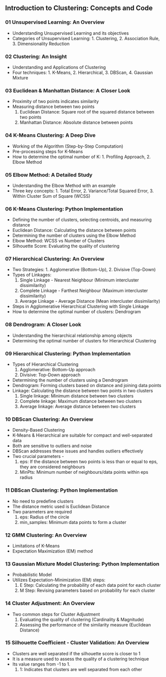 ## Introduction to Clustering: Concepts and Code

### 01 Unsupervised Learning: An Overview
* Understanding Unsupervised Learning and its objectives
* Categories of Unsupervised Learning: 1. Clustering, 2. Association Rule, 3. Dimensionality Reduction

### 02 Clustering: An Insight
* Understanding and Applications of Clustering
* Four techniques: 1. K-Means, 2. Hierarchical, 3. DBScan, 4. Gaussian Mixture

### 03 Euclidean & Manhattan Distance: A Closer Look
* Proximity of two points indicates similarity
* Measuring distance between two points
  1. Euclidean Distance: Square root of the squared distance between two points
  2. Manhattan Distance: Absolute distance between points

### 04 K-Means Clustering: A Deep Dive
* Working of the Algorithm (Step-by-Step Computation)
* Pre-processing steps for K-Means
* How to determine the optimal number of K: 1. Profiling Approach, 2. Elbow Method

### 05 Elbow Method: A Detailed Study
* Understanding the Elbow Method with an example
* Three key concepts: 1. Total Error, 2. Variance/Total Squared Error, 3. Within Cluster Sum of Square (WCSS)

### 06 K-Means Clustering: Python Implementation
* Defining the number of clusters, selecting centroids, and measuring distance
* Euclidean Distance: Calculating the distance between points
* Determining the number of clusters using the Elbow Method
* Elbow Method: WCSS vs Number of Clusters
* Silhouette Score: Evaluating the quality of clustering

### 07 Hierarchical Clustering: An Overview
* Two Strategies: 1. Agglomerative (Bottom-Up), 2. Divisive (Top-Down)
* Types of Linkages: 
  1. Single Linkage - Nearest Neighbour (Minimum intercluster dissimilarity)
  2. Complete Linkage - Farthest Neighbour (Maximum intercluster dissimilarity)
  3. Average Linkage - Average Distance (Mean intercluster dissimilarity)
* Steps in Agglomerative Hierarchical Clustering with Single Linkage
* How to determine the optimal number of clusters: Dendrogram  

### 08 Dendrogram: A Closer Look
* Understanding the hierarchical relationship among objects
* Determining the optimal number of clusters for Hierarchical Clustering

### 09 Hierarchical Clustering: Python Implementation
* Types of Hierarchical Clustering
    1. Agglomerative: Bottom-Up approach
    2. Divisive: Top-Down approach
* Determining the number of clusters using a Dendrogram
* Dendrogram: Forming clusters based on distance and joining data points
* Linkage: Calculating the distance between two points in two clusters
    1. Single linkage: Minimum distance between two clusters
    2. Complete linkage: Maximum distance between two clusters
    3. Average linkage: Average distance between two clusters

### 10 DBScan Clustering: An Overview
* Density-Based Clustering
* K-Means & Hierarchical are suitable for compact and well-separated data
* Both are sensitive to outliers and noise
* DBScan addresses these issues and handles outliers effectively
* Two crucial parameters - 
  1. eps: If the distance between two points is less than or equal to eps, they are considered neighbours
  2. MinPts: Minimum number of neighbours/data points within eps radius

### 11 DBScan Clustering: Python Implementation
* No need to predefine clusters
* The distance metric used is Euclidean Distance
* Two parameters are required
    1. eps: Radius of the circle
    2. min_samples: Minimum data points to form a cluster

### 12 GMM Clustering: An Overview
* Limitations of K-Means
* Expectation Maximization (EM) method

### 13 Gaussian Mixture Model Clustering: Python Implementation
* Probabilistic Model
* Utilizes Expectation-Minimization (EM) steps:
    1. E Step: Calculating the probability of each data point for each cluster
    2. M Step: Revising parameters based on probability for each cluster

### 14 Cluster Adjustment: An Overview
* Two common steps for Cluster Adjustment 
  1. Evaluating the quality of clustering (Cardinality & Magnitude)
  2. Assessing the performance of the similarity measure (Euclidean Distance)

### 15 Silhouette Coefficient - Cluster Validation: An Overview
* Clusters are well separated if the silhouette score is closer to 1
* It is a measure used to assess the quality of a clustering technique 
* Its value ranges from -1 to 1.
    1. 1: Indicates that clusters are well separated from each other
